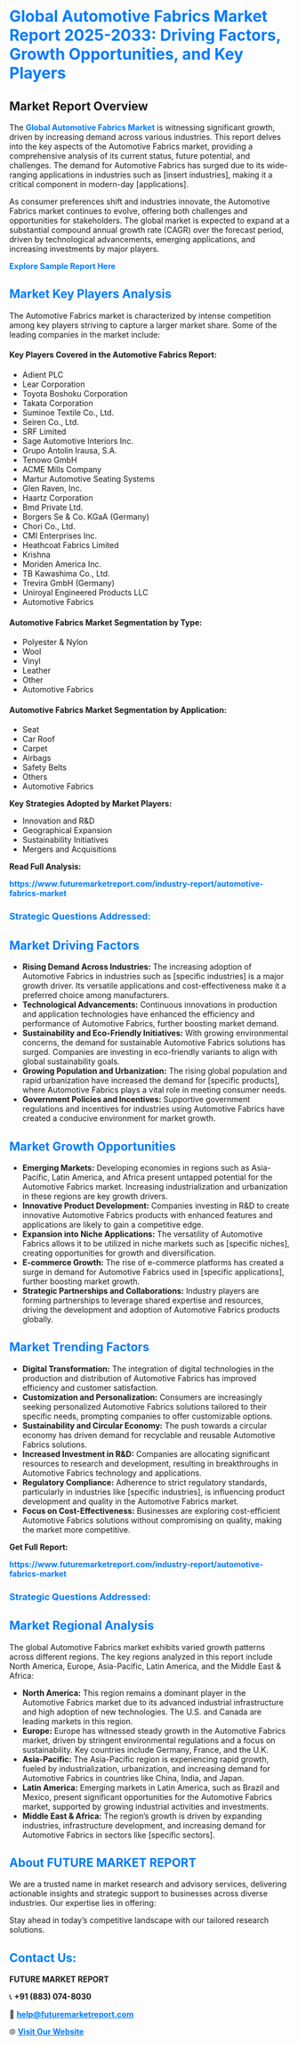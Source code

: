 <h1 style="color: #007BFF;">Global Automotive Fabrics Market Report 2025-2033: Driving Factors, Growth Opportunities, and Key Players</h1>

<section id="overview">
<h2>Market Report Overview</h2>
<p>The <a href="https://www.futuremarketreport.com/industry-report/automotive-fabrics-market" style="color: #007BFF; text-decoration: none;"><strong>Global Automotive Fabrics Market</strong></a> is witnessing significant growth, driven by increasing demand across various industries. This report delves into the key aspects of the Automotive Fabrics market, providing a comprehensive analysis of its current status, future potential, and challenges. The demand for Automotive Fabrics has surged due to its wide-ranging applications in industries such as [insert industries], making it a critical component in modern-day [applications].</p>
<p>As consumer preferences shift and industries innovate, the Automotive Fabrics market continues to evolve, offering both challenges and opportunities for stakeholders. The global market is expected to expand at a substantial compound annual growth rate (CAGR) over the forecast period, driven by technological advancements, emerging applications, and increasing investments by major players.</p>
</section>

<section id="overview">
<p><a href="https://www.futuremarketreport.com/request-sample/reportId=107967" style="color: #007BFF; text-decoration: none;"><strong>Explore Sample Report Here</strong></a></p>
</section>

<section id="key-players">
<h2 style="color: #007BFF;">Market Key Players Analysis</h2>
<p>The Automotive Fabrics market is characterized by intense competition among key players striving to capture a larger market share. Some of the leading companies in the market include:</p>
<h4>Key Players Covered in the Automotive Fabrics Report:</h4>
<ul><li>Adient PLC</li><li>Lear Corporation</li><li>Toyota Boshoku Corporation</li><li>Takata Corporation</li><li>Suminoe Textile Co., Ltd.</li><li>Seiren Co., Ltd.</li><li>SRF Limited</li><li>Sage Automotive Interiors Inc.</li><li>Grupo Antolin Irausa, S.A.</li><li>Tenowo GmbH</li><li>ACME Mills Company</li><li>Martur Automotive Seating Systems</li><li>Glen Raven, Inc.</li><li>Haartz Corporation</li><li>Bmd Private Ltd.</li><li>Borgers Se &amp; Co. KGaA (Germany)</li><li>Chori Co., Ltd.</li><li>CMI Enterprises Inc.</li><li>Heathcoat Fabrics Limited</li><li>Krishna</li><li>Moriden America Inc.</li><li>TB Kawashima Co., Ltd.</li><li>Trevira GmbH (Germany)</li><li>Uniroyal Engineered Products LLC</li><li>Automotive Fabrics</li></ul>
<h4>Automotive Fabrics Market Segmentation by Type:</h4>
<ul><li>Polyester &amp; Nylon</li><li>Wool</li><li>Vinyl</li><li>Leather</li><li>Other</li><li>Automotive Fabrics</li></ul>

<h4>Automotive Fabrics Market Segmentation by Application:</h4>
<ul><li>Seat</li><li>Car Roof</li><li>Carpet</li><li>Airbags</li><li>Safety Belts</li><li>Others</li><li>Automotive Fabrics</li></ul>
<p><strong>Key Strategies Adopted by Market Players:</strong></p>
<ul>
<li>Innovation and R&D</li>
<li>Geographical Expansion</li>
<li>Sustainability Initiatives</li>
<li>Mergers and Acquisitions</li>
</ul>
</section>

<section>
<p><strong>Read Full Analysis: </strong></p><a href="https://www.futuremarketreport.com/industry-report/automotive-fabrics-market" style="color: #007BFF; text-decoration: none;"><strong>https://www.futuremarketreport.com/industry-report/automotive-fabrics-market</strong></a>
<h3 style="color: #007BFF;">Strategic Questions Addressed:</h3>
</section>

<section id="driving-factors">
<h2 style="color: #007BFF;">Market Driving Factors</h2>
<ul>
<li><strong>Rising Demand Across Industries:</strong> The increasing adoption of Automotive Fabrics in industries such as [specific industries] is a major growth driver. Its versatile applications and cost-effectiveness make it a preferred choice among manufacturers.</li>
<li><strong>Technological Advancements:</strong> Continuous innovations in production and application technologies have enhanced the efficiency and performance of Automotive Fabrics, further boosting market demand.</li>
<li><strong>Sustainability and Eco-Friendly Initiatives:</strong> With growing environmental concerns, the demand for sustainable Automotive Fabrics solutions has surged. Companies are investing in eco-friendly variants to align with global sustainability goals.</li>
<li><strong>Growing Population and Urbanization:</strong> The rising global population and rapid urbanization have increased the demand for [specific products], where Automotive Fabrics plays a vital role in meeting consumer needs.</li>
<li><strong>Government Policies and Incentives:</strong> Supportive government regulations and incentives for industries using Automotive Fabrics have created a conducive environment for market growth.</li>
</ul>
</section>

<section id="growth-opportunities">
<h2 style="color: #007BFF;">Market Growth Opportunities</h2>
<ul>
<li><strong>Emerging Markets:</strong> Developing economies in regions such as Asia-Pacific, Latin America, and Africa present untapped potential for the Automotive Fabrics market. Increasing industrialization and urbanization in these regions are key growth drivers.</li>
<li><strong>Innovative Product Development:</strong> Companies investing in R&D to create innovative Automotive Fabrics products with enhanced features and applications are likely to gain a competitive edge.</li>
<li><strong>Expansion into Niche Applications:</strong> The versatility of Automotive Fabrics allows it to be utilized in niche markets such as [specific niches], creating opportunities for growth and diversification.</li>
<li><strong>E-commerce Growth:</strong> The rise of e-commerce platforms has created a surge in demand for Automotive Fabrics used in [specific applications], further boosting market growth.</li>
<li><strong>Strategic Partnerships and Collaborations:</strong> Industry players are forming partnerships to leverage shared expertise and resources, driving the development and adoption of Automotive Fabrics products globally.</li>
</ul>
</section>

<section id="trending-factors">
<h2 style="color: #007BFF;">Market Trending Factors</h2>
<ul>
<li><strong>Digital Transformation:</strong> The integration of digital technologies in the production and distribution of Automotive Fabrics has improved efficiency and customer satisfaction.</li>
<li><strong>Customization and Personalization:</strong> Consumers are increasingly seeking personalized Automotive Fabrics solutions tailored to their specific needs, prompting companies to offer customizable options.</li>
<li><strong>Sustainability and Circular Economy:</strong> The push towards a circular economy has driven demand for recyclable and reusable Automotive Fabrics solutions.</li>
<li><strong>Increased Investment in R&D:</strong> Companies are allocating significant resources to research and development, resulting in breakthroughs in Automotive Fabrics technology and applications.</li>
<li><strong>Regulatory Compliance:</strong> Adherence to strict regulatory standards, particularly in industries like [specific industries], is influencing product development and quality in the Automotive Fabrics market.</li>
<li><strong>Focus on Cost-Effectiveness:</strong> Businesses are exploring cost-efficient Automotive Fabrics solutions without compromising on quality, making the market more competitive.</li>
</ul>
</section>

<section>
<p><strong>Get Full Report: </strong></p><a href="https://www.futuremarketreport.com/industry-report/automotive-fabrics-market" style="color: #007BFF; text-decoration: none;"><strong>https://www.futuremarketreport.com/industry-report/automotive-fabrics-market</strong></a>
<h3 style="color: #007BFF;">Strategic Questions Addressed:</h3>
</section>


<section id="regional-analysis">
<h2 style="color: #007BFF;">Market Regional Analysis</h2>
<p>The global Automotive Fabrics market exhibits varied growth patterns across different regions. The key regions analyzed in this report include North America, Europe, Asia-Pacific, Latin America, and the Middle East & Africa:</p>
<ul>
<li><strong>North America:</strong> This region remains a dominant player in the Automotive Fabrics market due to its advanced industrial infrastructure and high adoption of new technologies. The U.S. and Canada are leading markets in this region.</li>
<li><strong>Europe:</strong> Europe has witnessed steady growth in the Automotive Fabrics market, driven by stringent environmental regulations and a focus on sustainability. Key countries include Germany, France, and the U.K.</li>
<li><strong>Asia-Pacific:</strong> The Asia-Pacific region is experiencing rapid growth, fueled by industrialization, urbanization, and increasing demand for Automotive Fabrics in countries like China, India, and Japan.</li>
<li><strong>Latin America:</strong> Emerging markets in Latin America, such as Brazil and Mexico, present significant opportunities for the Automotive Fabrics market, supported by growing industrial activities and investments.</li>
<li><strong>Middle East & Africa:</strong> The region’s growth is driven by expanding industries, infrastructure development, and increasing demand for Automotive Fabrics in sectors like [specific sectors].</li>
</ul>
</section>

<footer>
<h2 style="color: #007BFF;">About FUTURE MARKET REPORT</h2>
<p>We are a trusted name in market research and advisory services, delivering actionable insights and strategic support to businesses across diverse industries. Our expertise lies in offering:</p>

<p>Stay ahead in today’s competitive landscape with our tailored research solutions.</p>

<h2 style="color: #007BFF;">Contact Us:</h2>
<p><strong>FUTURE MARKET REPORT</strong></p>
<p>📞 <strong>+91 (883) 074-8030</strong></p>
<p>📧 <strong><a href="mailto:help@futuremarketreport.com" style="color: #007BFF;">help@futuremarketreport.com</a></strong></p>
<p>🌐 <strong><a href="https://www.futuremarketreport.com/" style="color: #007BFF;">Visit Our Website</a></strong></p>
</footer>